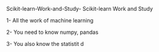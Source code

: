    Scikit-learn-Work-and-Study-
Scikit-learn Work and Study 

1- All the work of machine learning

2- You need to know numpy, pandas
        
3- You also know the statistit                                             d             
                              
                                                                 
                
                                                                 
                                                         
                                                         
                                                                    
                                         
                   
                           
